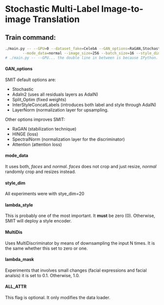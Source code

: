 
# Stochastic Multi-Label Image-to-image Translation 

## Train command:
```bash
./main.py -- --GPU=0 --dataset_fake=CelebA --GAN_options=RaGAN,Stochastic,AdaIn2,Split_Optim,InterStyleConcatLabels,HINGE,SpectralNorm,Attention,LayerNorm \
		--mode_data=normal --image_size=256 --batch_size=16 --style_dim=20 --d_train_repeat=1 --ALL_ATTR=4 --lambda_style=0 --lambda_mask=0.1 --MultiDis=3
# ./main.py -- --GPU... the double line in between is because IPython. Remove for python execution. 
```

#### GAN_options
SMIT default options are: 
- Stochastic
- AdaIn2 (uses all residuals layers as AdaIN)
- Split_Optim (fixed weights)
- InterStyleConcatLabels (introduces both label and style through AdaIN)
- LayerNorm (normalization layer for upsampling. 

Other options improves SMIT: 
- RaGAN (stabilization technique)
- HINGE (loss) 
- SpectralNorm (normalization layer for the discriminator)
- Attention (attention loss)

#### mode_data
It uses both, *faces* and *normal*. *faces* does not crop and just resize, *normal* randomly crop and resizes instead.

#### style_dim
All experiments were with stye_dim=20

#### lambda_style
This is probably one of the most important. It **must** be zero (0). Otherwise, SMIT will deploy a style encoder. 

#### MultiDis
Uses MultiDiscriminator by means of downsampling the input N times. It is the same whether this set to zero or one. 

#### lambda_mask
Experiments that involves small changes (facial expressions and facial analsis) it is set to 0.1. Otherwise, 1.0.

#### ALL_ATTR
This flag is optional. It only modifies the data loader. 
